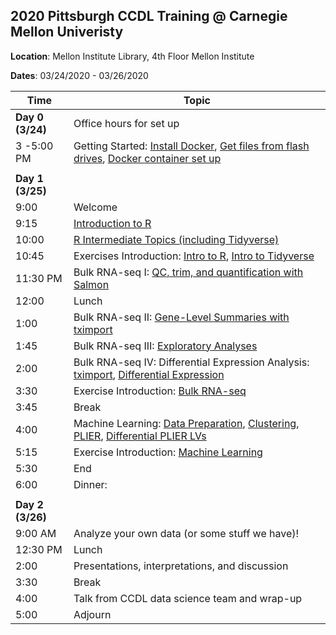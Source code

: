 ## 2020 Pittsburgh CCDL Training @ Carnegie Mellon Univeristy

**Location**: Mellon Institute Library, 4th Floor Mellon Institute

**Dates**: 03/24/2020 - 03/26/2020

| Time        | Topic                                          |
|-------------|------------------------------------------------|
| **Day 0 (3/24)**   | Office hours for set up       |
| 3 -5:00 PM     | Getting Started: [Install Docker](https://github.com/AlexsLemonade/training-modules/blob/master/docker-install/README.md), [Get files from flash drives](flashdrive-instructions.md), [Docker container set up](docker-load.md) |                              
|             |                                                |
| **Day 1 (3/25)**   |                                                |
| 9:00        | Welcome                                        |
| 9:15        | [Introduction to R](https://alexslemonade.github.io/training-modules/intro-to-R-tidyverse/01-intro_to_r.nb.html)                                |
| 10:00       | [R Intermediate Topics (including Tidyverse)](https://alexslemonade.github.io/training-modules/intro-to-R-tidyverse/02-intro_to_tidyverse.nb.html)      |
| 10:45       | Exercises Introduction: [Intro to R](https://github.com/AlexsLemonade/training-modules/blob/master/intro-to-R-tidyverse/03-intro_to_r_exercise.Rmd), [Intro to Tidyverse](https://github.com/AlexsLemonade/training-modules/blob/master/intro-to-R-tidyverse/04-intro_to_tidyverse_exercise.Rmd)      |
| 11:30 PM    | Bulk RNA-seq I: [QC, trim, and quantification with Salmon](https://github.com/AlexsLemonade/training-modules/blob/master/RNA-seq/01-qc_trim_quant.md)            |
| 12:00       | Lunch                                          |
| 1:00        | Bulk RNA-seq II: [Gene-Level Summaries with tximport](https://alexslemonade.github.io/training-modules/RNA-seq/02-gastric_cancer_tximport.nb.html) |
| 1:45        | Bulk RNA-seq III: [Exploratory Analyses](https://alexslemonade.github.io/training-modules/RNA-seq/03-gastric_cancer_exploratory.nb.html) |
| 2:00        | Bulk RNA-seq IV: Differential Expression Analysis: [tximport](https://github.com/AlexsLemonade/training-modules/blob/master/RNA-seq/04-nb_cell_line_tximport.md), [Differential Expression](https://alexslemonade.github.io/training-modules/RNA-seq/05-nb_cell_line_DESeq2.nb.html)               |
| 3:30        | Exercise Introduction: [Bulk RNA-seq](https://github.com/AlexsLemonade/training-modules/blob/master/RNA-seq/06-bulk_rnaseq_exercise.Rmd)                                              |
| 3:45        | Break                                          |
| 4:00        | Machine Learning: [Data Preparation](https://alexslemonade.github.io/training-modules/machine-learning/01-medulloblastoma_data_prep.nb.html), [Clustering](https://alexslemonade.github.io/training-modules/machine-learning/02-medulloblastoma_clustering.nb.html), [PLIER](https://alexslemonade.github.io/training-modules/machine-learning/03-medulloblastoma_PLIER.nb.html), [Differential PLIER LVs](https://alexslemonade.github.io/training-modules/machine-learning/04-medulloblastoma_LV_differences.nb.html)  
| 5:15        | Exercise Introduction: [Machine Learning](https://github.com/AlexsLemonade/training-modules/blob/master/machine-learning/05-machine_learning_exercise.Rmd)                                            |
| 5:30        | End                                           |
| 6:00        | Dinner: <!--[Nomad Roman](http://www.nomadpizzaco.com/nomad-roman.html)  -->      |
|             |                                                |
| **Day 2 (3/26)**   |                                                |
| 9:00 AM     | Analyze your own data (or some stuff we have)! |
| 12:30 PM    | Lunch                                          |
| 2:00        | Presentations, interpretations, and discussion |
| 3:30        | Break                                          |
| 4:00        | Talk from CCDL data science team and wrap-up   |
| 5:00        | Adjourn                                        |
